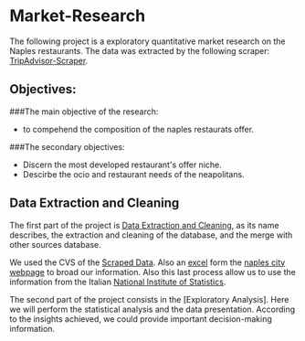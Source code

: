 # Market-Research

The following project is a exploratory quantitative market research on the Naples restaurants. The data was extracted by the following scraper: [TripAdvisor-Scraper](https://github.com/juanm-vallejo/TripAdvisorScraper-). 

## Objectives:

###The main objective of the research:
- to compehend the composition of the naples restaurats offer.

###The secondary objectives: 
- Discern the most developed restaurant's offer niche.
- Descirbe the ocio and restaurant needs of the neapolitans.

## Data Extraction and Cleaning

The first part of the project is [Data Extraction and Cleaning](https://github.com/juanm-vallejo/Market-Research/blob/main/Data%20Extraction%20and%20Cleaning.ipynb), as its name describes, the extraction and cleaning of the database, and the merge with other sources database.

We used the CVS of the [Scraped Data](https://github.com/juanm-vallejo/Market-Research/blob/main/ScrapedData.cvs).
Also an [excel](https://github.com/juanm-vallejo/Market-Research/blob/main/Stradario_del_Comune_di_Napoli_ordinato_per_municipalita_quartieri_toponimi_aggiornato_al_2_12_2019.xlsx) form the [naples city webpage](https://www.comune.napoli.it/home) to broad our information. Also this last process allow us to use the information from the Italian [National Institute of Statistics](https://www.istat.it/).  

The second part of the project consists in the [Exploratory Analysis]. Here we will perform the statistical analysis and the data presentation. According to the insights achieved, we could provide important decision-making information.
